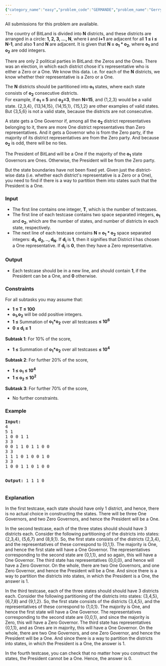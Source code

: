 ```yaml
---
{"category_name":"easy","problem_code":"GERMANDE","problem_name":"Gerrymander","languages_supported":{"0":"ADA","1":"ASM","2":"BASH","3":"BF","4":"C","5":"C99 strict","6":"CAML","7":"CLOJ","8":"CLPS","9":"CPP 4.3.2","10":"CPP 4.9.2","11":"CPP14","12":"CS2","13":"D","14":"ERL","15":"FORT","16":"FS","17":"GO","18":"HASK","19":"ICK","20":"ICON","21":"JAVA","22":"JS","23":"LISP clisp","24":"LISP sbcl","25":"LUA","26":"NEM","27":"NICE","28":"NODEJS","29":"PAS fpc","30":"PAS gpc","31":"PERL","32":"PERL6","33":"PHP","34":"PIKE","35":"PRLG","36":"PYPY","37":"PYTH","38":"PYTH 3.4","39":"RUBY","40":"SCALA","41":"SCM chicken","42":"SCM guile","43":"SCM qobi","44":"ST","45":"TCL","46":"TEXT","47":"WSPC"},"max_timelimit":1,"source_sizelimit":50000,"problem_author":"admin2","problem_tester":null,"date_added":"9-02-2017","tags":{"0":"admin2"},"time":{"view_start_date":1487496600,"submit_start_date":1487496600,"visible_start_date":1487496600,"end_date":1735669800},"layout":"problem"}
---
```

<span class="solution-visible-txt">All submissions for this problem are available.</span><p> The country of BitLand is divided into <b>N</b> districts, and these districts are arranged in a circle: <b>1, 2, 3, ..., N</b>, where <b>i</b> and <b>i+1</b> are adjacent for all <b>1 ≤ i ≤ N-1</b>, and also <b>1</b> and <b>N</b> are adjacent. It is given that <b>N = o<sub>1</sub> * o<sub>2</sub></b>, where <b>o<sub>1</sub></b> and <b>o<sub>2</sub></b> are odd integers.
</p>

<p>
There are only 2 political parties in BitLand: the Zeros and the Ones. There was an election, in which each district chose it's representative who is either a Zero or a One. We know this data. i.e. for each of the <b>N</b> districts, we know whether their representative is a Zero or a One.
</p>

<p>
The <b>N</b> districts should be partitioned into <b>o<sub>1</sub></b> states, where each state consists of <b>o<sub>2</sub></b> consecutive districts.
<br \>
For example, if <b>o<sub>1</sub> = 5</b> and <b>o<sub>2</sub>=3</b>, then <b>N=15</b>, and {1,2,3} would be a valid state. {2,3,4}, {13,14,15}, {14,15,1}, {15,1,2} are other examples of valid states. But {3,5,6} is not a valid state, because the districts are not consecutive.
</p>

<p>
A state gets a One Governor if, among all the <b>o<sub>2</sub></b> district representatives belonging to it, there are more One district representatives than Zero representatives. And it gets a Governor who is from the Zero party, if the majority of its district representatives are from the Zero party. And because <b>o<sub>2</sub></b> is odd, there will be no ties.
</p>

<p>
The President of BitLand will be a One if the majority of the <b>o<sub>1</sub></b> state Governors are Ones. Otherwise, the President will be from the Zero party.
</p>

<p>
But the state boundaries have not been fixed yet. Given just the district-wise data (i.e. whether each district's representative is a Zero or a One), you need to find if there is a way to partition them into states such that the President is a One.
</p>



<h3>Input</h3>

<ul>
<li>The first line contains one integer, <b>T</b>, which is the number of testcases.
<li>The first line of each testcase contains two space separated integers, <b>o<sub>1</sub></b> and <b>o<sub>2</sub></b>, which are the number of states, and number of districts in each state, respectively.
</li>
<li>The next line of each testcase contains <b>N = o<sub>1</sub> * o<sub>2</sub></b> space separated integers: <b>d<sub>1</sub>, d<sub>2</sub>, .., d<sub>N</sub></b>. If <b>d<sub>i</sub></b> is <b>1</b>, then it signifies that District <b>i</b> has chosen a One representative. If <b>d<sub>i</sub></b> is <b>0</b>, then they have a Zero representative.</li>
</ul>
<p> </p>

<h3>Output</h3>
<ul>
<li>Each testcase should be in a new line, and should contain <b>1</b>, if the President can be a One, and <b>0</b> otherwise.</li>
</ul>
<p> </p>



<h3>Constraints</h3>
<p>For all subtasks you may assume that: 
<ul>
<li>
<b>1 ≤ T ≤ 100</b>
</li>
<li><b>o<sub>1</sub>,o<sub>2</sub></b> will be odd positive integers.</li>

<li><b>1 ≤</b> Summation of <b>o<sub>1</sub>*o<sub>2</sub></b> over all testcases <b>≤ 10<sup>6</sup></b></li>
<li><b>0 ≤ d<sub>i</sub> ≤ 1</b></li>
</ul>

<p>
<b>Subtask 1</b>: For 10% of the score,
<ul>
<li><b>1 ≤</b> Summation of <b>o<sub>1</sub>*o<sub>2</sub></b> over all testcases <b>≤ 10<sup>4</sup></b></li>

</ul>
</p>

<p>
<b>Subtask 2</b>: For further 20% of the score,
<ul>
<li>
<b>1 ≤ o<sub>1</sub> ≤ 10<sup>4</sup></b>
</li>
<li>
<b>1 ≤ o<sub>2</sub> ≤ 10<sup>2</sup></b>
</li>
</ul>
</p>


<p>
<b>Subtask 3</b>: For further 70% of the score,
<ul>
<li>
No further constraints.</li>
</ul>
</p>


<p> </p>
<h3>Example</h3>
<pre><b>Input:</b>
4
5 1
1 0 0 1 1
3 3
0 0 1 1 0 1 1 0 0
3 3
1 1 1 0 1 0 0 1 0
3 3
1 0 0 1 1 0 1 0 0

<b>Output:</b>
1
1
1
0
</pre>
<p> </p>
<h3>Explanation</h3>

<p>
In the first testcase, each state should have only 1 district, and hence, there is no actual choice in constructing the states. There will be three One Governors, and two Zero Governors, and hence the President will be a One.
</p>

<p>
In the second testcase, each of the three states should should have 3 districts each. Consider the following partitioning of the districts into states: {2,3,4}, {5,6,7} and {8,9,1}. So, the first state consists of the districts {2,3,4}, and the representatives of these correspond to {0,1,1}. The majority is One, and hence the first state will have a One Governor. The representatives corresponding to the second state are {0,1,1}, and so again, this will have a One Governor. The third state has representatives {0,0,0}, and hence will have a Zero Governor. On the whole, there are two One Governors, and one Zero Governor, and hence the President will be a One. And since there is a way to partition the districts into states, in which the President is a One, the answer is 1.
</p>

<p>
In the third testcase, each of the three states should should have 3 districts each. Consider the following partitioning of the districts into states: {3,4,5}, {6,7,8} and {9,1,2}. So, the first state consists of the districts {3,4,5}, and the representatives of these correspond to {1,0,1}. The majority is One, and hence the first state will have a One Governor. The representatives corresponding to the second state are {0,0,1}, and since the majority is Zero, this will have a Zero Governor. The third state has representatives {0,1,1}, and as Ones are in majority, this will have a One Governor. On the whole, there are two One Governors, and one Zero Governor, and hence the President will be a One. And since there is a way to partition the districts into states, in which the President is a One, the answer is 1.
</p>

<p>
In the fourth testcase, you can check that no matter how you construct the states, the President cannot be a One. Hence, the answer is 0.
</p>

